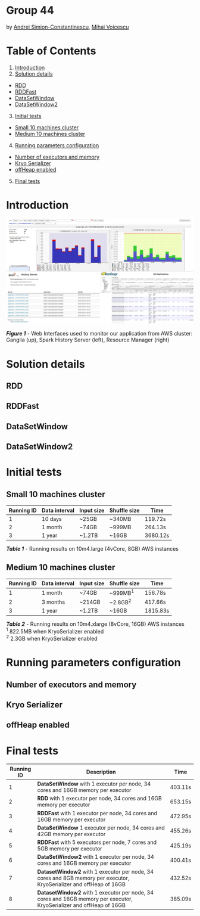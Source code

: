 # Group 44

by [Andrei Simion-Constantinescu](https://github.com/simionAndrei),
[Mihai Voicescu](https://github.com/mihai1voicescu)



# Table of Contents

1.  [Introduction](#introduction)
2.  [Solution details](#solution-details)
  * [RDD](#rdd)
  * [RDDFast](#rddfast)
  * [DataSetWindow](#datasetwindow)
  * [DataSetWindow2](#datasetwindow2)
3.  [Initial tests](#initial-tests)
  * [Small 10 machines cluster](#small-10-machines-cluster)
  * [Medium 10 machines cluster](#medium-10-machines-cluster)
4.  [Running parameters configuration](#running-parameters-configuration)
  * [Number of executors and memory](#number-of-executors-and-memory)
  * [Kryo Serializer](#kyro-serializer)
  * [offHeap enabled](#offHeap-enabled)
5.  [Final tests](#final-tests)


# Introduction

![Test image](figures/web_conn.png)

***Figure 1*** - Web Interfaces used to monitor our application from AWS cluster: Ganglia (up), Spark History Server (left), Resource Manager (right)

# Solution details

## RDD

## RDDFast

## DataSetWindow

## DataSetWindow2

# Initial tests


## Small 10 machines cluster

| Running ID | Data interval | Input size | Shuffle size | Time     |
|------------|---------------|------------|--------------|----------|
| 1          | 10 days       | ~25GB      | ~340MB       | 119.72s  |
| 2          | 1 month       | ~74GB      | ~999MB       | 264.13s  |
| 3          | 1 year        | ~1.2TB     | ~16GB        | 3680.12s |

***Table 1*** - Running results on 10m4.large (4vCore, 8GB) AWS instances


## Medium 10 machines cluster

| Running ID | Data interval | Input size | Shuffle size | Time     |
|------------|---------------|------------|--------------|----------|
| 1          | 1 month       | ~74GB      | ~999MB<sup>1</sup>      | 156.78s  |
| 2          | 3 months      | ~214GB     | ~2.8GB<sup>2</sup>     | 417.66s  |
| 3          | 1 year        | ~1.2TB     | ~16GB        | 1815.83s |

***Table 2*** - Running results on 10m4.xlarge (8vCore, 16GB) AWS instances  
<sup>1</sup> 822.5MB when KryoSerializer enabled  
<sup>2</sup> 2.3GB when KryoSerializer enabled    




# Running parameters configuration

## Number of executors and memory

## Kryo Serializer

## offHeap enabled


# Final tests

| Running ID | Description                                                                                                        | Time    |
|------------|--------------------------------------------------------------------------------------------------------------------|---------|
| 1          | **DataSetWindow** with 1 executor per node, 34 cores and 16GB memory per executor                                      | 403.11s |
| 2          | **RDD** with 1 executor per node, 34 cores and 16GB memory per executor                                                | 653.15s |
| 3          | **RDDFast** with 1 executor per node, 34 cores and 16GB memory per executor                                            | 472.95s |
| 4          | **DataSetWindow** 1 executor per node, 34 cores and 42GB memory per executor                                           | 455.26s |
| 5          | **RDDFast** with 5 executors per node, 7 cores and 5GB memory per executor                                             | 425.19s |
| 6          | **DataSetWindow2** with 1 executor per node, 34 cores and 16GB memory per executor                                     | 400.41s |
| 7          | **DatasetWindow2** with 1 executor per node, 34 cores and 8GB memory per executor, KryoSerializer and offHeap of 16GB  | 432.52s |
| 8          | **DatasetWindow2** with 1 executor per node, 34 cores and 16GB memory per executor, KryoSerializer and offHeap of 16GB | 385.09s |
